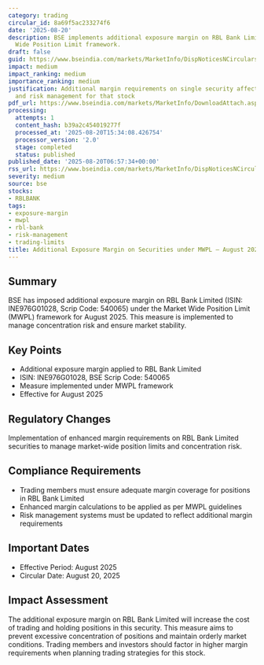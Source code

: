 ```yaml
---
category: trading
circular_id: 8a69f5ac233274f6
date: '2025-08-20'
description: BSE implements additional exposure margin on RBL Bank Limited under Market
  Wide Position Limit framework.
draft: false
guid: https://www.bseindia.com/markets/MarketInfo/DispNoticesNCirculars.aspx?Noticeid={B2584709-CEDD-45F9-B087-ED0EDDC97681}&noticeno=20250820-4&dt=08/20/2025&icount=4&totcount=53&flag=0
impact: medium
impact_ranking: medium
importance_ranking: medium
justification: Additional margin requirements on single security affects trading costs
  and risk management for that stock
pdf_url: https://www.bseindia.com/markets/MarketInfo/DownloadAttach.aspx?id=20250820-4&attachedId=eca23be9-54ee-4eed-a725-e7fd9cd00fae
processing:
  attempts: 1
  content_hash: b39a2c454019277f
  processed_at: '2025-08-20T15:34:08.426754'
  processor_version: '2.0'
  stage: completed
  status: published
published_date: '2025-08-20T06:57:34+00:00'
rss_url: https://www.bseindia.com/markets/MarketInfo/DispNoticesNCirculars.aspx?Noticeid={B2584709-CEDD-45F9-B087-ED0EDDC97681}&noticeno=20250820-4&dt=08/20/2025&icount=4&totcount=53&flag=0
severity: medium
source: bse
stocks:
- RBLBANK
tags:
- exposure-margin
- mwpl
- rbl-bank
- risk-management
- trading-limits
title: Additional Exposure Margin on Securities under MWPL – August 2025
---
```


## Summary

BSE has imposed additional exposure margin on RBL Bank Limited (ISIN: INE976G01028, Scrip Code: 540065) under the Market Wide Position Limit (MWPL) framework for August 2025. This measure is implemented to manage concentration risk and ensure market stability.

## Key Points

- Additional exposure margin applied to RBL Bank Limited
- ISIN: INE976G01028, BSE Scrip Code: 540065
- Measure implemented under MWPL framework
- Effective for August 2025

## Regulatory Changes

Implementation of enhanced margin requirements on RBL Bank Limited securities to manage market-wide position limits and concentration risk.

## Compliance Requirements

- Trading members must ensure adequate margin coverage for positions in RBL Bank Limited
- Enhanced margin calculations to be applied as per MWPL guidelines
- Risk management systems must be updated to reflect additional margin requirements

## Important Dates

- Effective Period: August 2025
- Circular Date: August 20, 2025

## Impact Assessment

The additional exposure margin on RBL Bank Limited will increase the cost of trading and holding positions in this security. This measure aims to prevent excessive concentration of positions and maintain orderly market conditions. Trading members and investors should factor in higher margin requirements when planning trading strategies for this stock.
